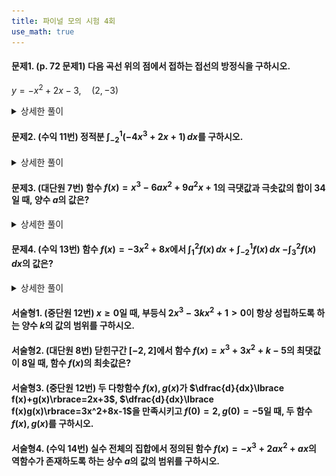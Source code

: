 ```yaml
---
title: 파이널 모의 시험 4회
use_math: true
---
```


#### 문제1. (p. 72 문제1) 다음 곡선 위의 점에서 접하는 접선의 방정식을 구하시오.

$y=-x^2+2 x-3,\quad (2, -3)$

<details> 
  <summary>상세한 풀이</summary> 
   <p><img src="/assets/Pasted image 20231128160658.png"/></p>
 </details>

#### 문제2. (수익 11번) 정적분 $\displaystyle\int_{-2}^1(-4 x^3+2 x+1)\,dx$를 구하시오.

<details> 
  <summary>상세한 풀이</summary> 
   <p><img src="/assets/Pasted image 20231128160709.png"/></p>
 </details>

#### 문제3. (대단원 7번) 함수 $f(x)=x^3-6ax^2+9a^2x+1$의 극댓값과 극솟값의 합이 $34$일 때, 양수 $a$의 값은?

<details> 
  <summary>상세한 풀이</summary> 
   <p><img src="/assets/Pasted image 20231128160725.png"/></p>
 </details>

#### 문제4. (수익 13번) 함수 $f(x)=-3x^2+8x$에서 $\displaystyle\int_1^2 f(x)\, dx+\displaystyle\int_{-2}^1 f(x)\,dx$ $-\displaystyle\int_3^2 f(x)\,dx$의 값은?

<details> 
  <summary>상세한 풀이</summary> 
   <p><img src="/assets/Pasted image 20231128160735.png"/></p>
 </details>

#### 서술형1. (중단원 12번) $x\ge0$일 때, 부등식 $2x^3-3kx^2+1>0$이 항상 성립하도록 하는 양수 $k$의 값의 범위를 구하시오.



#### 서술형2. (대단원 8번) 닫힌구간 $[-2, 2]$에서 함수 $f(x)=x^3+3x^2+k-5$의 최댓값이 $8$일 때, 함수 $f(x)$의 최솟값은?



#### 서술형3. (중단원 12번) 두 다항함수 $f(x), g(x)$가 $\dfrac{d}{dx}\lbrace f(x)+g(x)\rbrace=2x+3$, $\dfrac{d}{dx}\lbrace f(x)g(x)\rbrace=3x^2+8x-1$을 만족시키고 $f(0)=2, g(0)=-5$일 때, 두 함수 $f(x), g(x)$를 구하시오.




#### 서술형4. (수익 14번) 실수 전체의 집합에서 정의된 함수 $f(x)=-x^3+2ax^2+ax$의 역함수가 존재하도록 하는 상수 $a$의 값의 범위를 구하시오.

